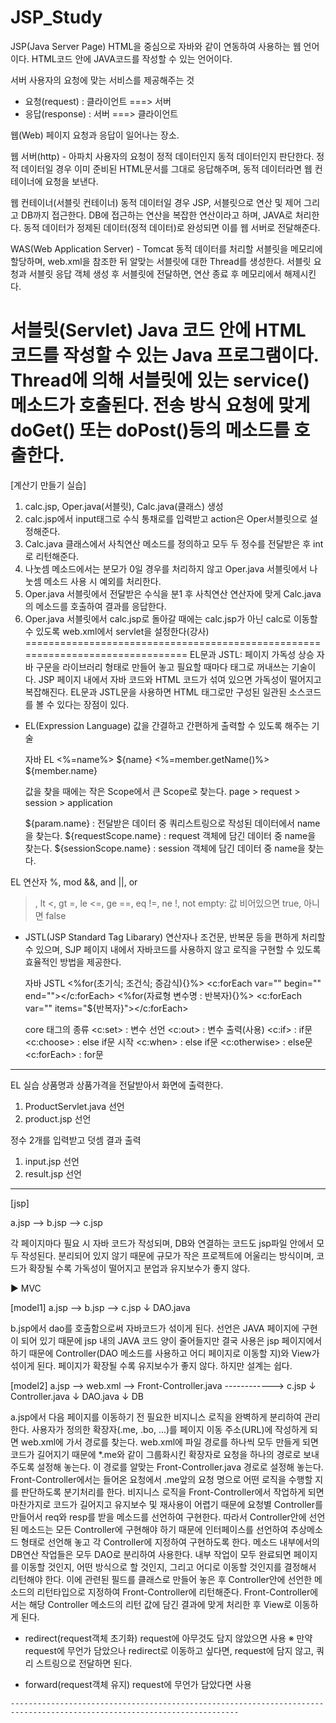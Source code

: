 # JSP_Study

JSP(Java Server Page)
   HTML을 중심으로 자바와 같이 연동하여 사용하는 웹 언어이다.
   HTML코드 안에 JAVA코드를 작성할 수 있는 언어이다.

서버
   사용자의 요청에 맞는 서비스를 제공해주는 것

   - 요청(request)   : 클라이언트 ===> 서버
   - 응답(response)   : 서버 ===> 클라이언트

웹(Web)
   페이지 요청과 응답이 일어나는 장소.


웹 서버(http) - 아파치
   사용자의 요청이 정적 데이터인지 동적 데이터인지 판단한다.
   정적 데이터일 경우 이미 준비된 HTML문서를 그대로 응답해주며,
   동적 데이터라면 웹 컨테이너에 요청을 보낸다.

웹 컨테이너(서블릿 컨테이너)
   동적 데이터일 경우 JSP, 서블릿으로 연산 및 제어 그리고 DB까지 접근한다.
   DB에 접근하는 연산을 복잡한 연산이라고 하며, JAVA로 처리한다.
   동적 데이터가 정제된 데이터(정적 데이터)로 완성되면 이를 웹 서버로 전달해준다.

WAS(Web Application Server) - Tomcat
   동적 데이터를 처리할 서블릿을 메모리에 할당하며, 
   web.xml을 참조한 뒤 알맞는 서블릿에 대한 Thread를 생성한다.
   서블릿 요청과 서블릿 응답 객체 생성 후 서블릿에 전달하면, 
   연산 종료 후 메모리에서 해제시킨다.

서블릿(Servlet)
   Java 코드 안에 HTML 코드를 작성할 수 있는 Java 프로그램이다.
   Thread에 의해 서블릿에 있는 service() 메소드가 호출된다.
   전송 방식 요청에 맞게 doGet() 또는 doPost()등의 메소드를 호출한다.
===============================================================================
[계산기 만들기 실습]
1. calc.jsp, Oper.java(서블릿), Calc.java(클래스) 생성
2. calc.jsp에서 input태그로 수식 통채로를 입력받고 action은 Oper서블릿으로 설정해준다.
3. Calc.java 클래스에서 사칙연산 메소드를 정의하고 모두 두 정수를 전달받은 후 int로 리턴해준다.
4. 나눗셈 메소드에서는 분모가 0일 경우를 처리하지 않고 Oper.java 서블릿에서 나눗셈 메소드 사용 시 예외를 처리한다.
5. Oper.java 서블릿에서 전달받은 수식을 분1 후 사칙연산 연산자에 맞게 Calc.java의 메소드를 호출하여 결과를 응답한다.
6. Oper.java 서블릿에서 calc.jsp로 돌아갈 때에는 calc.jsp가 아닌 calc로 이동할 수 있도록 web.xml에서 servlet을 설정한다(강사)
===============================================================================
EL문과 JSTL: 페이지 가독성 상승
   자바 구문을 라이브러리 형태로 만들어 놓고 필요할 때마다 태그로 꺼내쓰는 기술이다.
   JSP 페이지 내에서 자바 코드와 HTML 코드가 섞여 있으면 가독성이 떨어지고 복잡해진다.
   EL문과 JSTL문을 사용하면 HTML 태그로만 구성된 일관된 소스코드를 볼 수 있다는 장점이 있다.


- EL(Expression Language)
   값을 간결하고 간편하게 출력할 수 있도록 해주는 기술

   자바         EL
   <%=name%>      ${name}
   <%=member.getName()%>   ${member.name}

   값을 찾을 때에는 작은 Scope에서 큰 Scope로 찾는다.
   page > request > session > application

   ${param.name} : 전달받은 데이터 중 쿼리스트링으로 작성된 데이터에서 name을 찾는다.
   ${requestScope.name} : request 객체에 담긴 데이터 중 name을 찾는다.
   ${sessionScope.name} : session 객체에 담긴 데이터 중 name을 찾는다.


EL 연산자
   %, mod
   &&, and
   ||, or
   >, lt
   <, gt
   >=, le
   <=, ge
   ==, eq
   !=, ne
   !, not
   empty: 값 비어있으면 true, 아니면 false

- JSTL(JSP Standard Tag Libarary)
   연산자나 조건문, 반복문 등을 편하게 처리할 수 있으며, SJP 페이지 내에서 자바코드를 사용하지 않고
   로직을 구현할 수 있도록 효율적인 방법을 제공한다.

   자바               JSTL
   <%for(초기식; 조건식; 증감식){}%>      <c:forEach var="" begin="" end=""></c:forEach>
   <%for(자료형 변수명 : 반복자){}%>      <c:forEach var="" items="${반복자}"></c:forEach>


   core 태그의 종류
      <c:set>      : 변수 선언
      <c:out>      : 변수 출력(사용)
      <c:if>      : if문
      <c:choose>   : else if문 시작
      <c:when>   : else if문
      <c:otherwise>   : else문
      <c:forEach>   : for문
-------------------------------------------------------------------------------------------------------------------------
EL 실습
   상품명과 상품가격을 전달받아서 화면에 출력한다.
   1. ProductServlet.java 선언
   2. product.jsp 선언

   정수 2개를 입력받고 덧셈 결과 출력
   1. input.jsp 선언
   2. result.jsp 선언
-------------------------------------------------------------------------------------------------------------------------
[jsp]

   a.jsp --> b.jsp --> c.jsp

   각 페이지마다 필요 시 자바 코드가 작성되며, DB와 연결하는 코드도 jsp파일 안에서
   모두 작성된다. 분리되어 있지 않기 때문에 규모가 작은 프로젝트에 어울리는 방식이며,
   코드가 확장될 수록 가독성이 떨어지고 분업과 유지보수가 좋지 않다.

▶ MVC

[model1]
   a.jsp --> b.jsp --> c.jsp
         ↓
      DAO.java

   b.jsp에서 dao를 호출함으로써 자바코드가 섞이게 된다. 선언은 JAVA 페이지에 구현이 되어 있기 때문에
   jsp 내의 JAVA 코드 양이 줄어들지만 결국 사용은 jsp 페이지에서 하기 때문에
   Controller(DAO 메소드를 사용하고 어디 페이지로 이동할 지)와 View가 섞이게 된다.
   페이지가 확장될 수록 유지보수가 좋지 않다. 하지만 설계는 쉽다.

[model2]
   a.jsp   -->   web.xml   -->   Front-Controller.java   ------------>   c.jsp
                  ↓
               Controller.java
                   ↓
               DAO.java
                ↓
               DB

   a.jsp에서 다음 페이지를 이동하기 전 필요한 비지니스 로직을 완벽하게 분리하여 관리한다.
   사용자가 정의한 확장자(.me, .bo, ...)를 페이지 이동 주소(URL)에 작성하게 되면
   web.xml에 가서 경로를 찾는다. web.xml에 파일 경로를 하나씩 모두 만들게 되면
   코드가 길어지기 때문에 *.me와 같이 그룹화시킨 확장자로 요청을 하나의 경로로 보내주도록
   설정해 놓는다.
   이 경로를 알맞는 Front-Controller.java 경로로 설정해 놓는다.
   Front-Controller에서는 들어온 요청에서 .me앞의 요청 명으로 어떤 로직을 수행할 지를
   판단하도록 분기처리를 한다.
   비지니스 로직을 Front-Controller에서 작업하게 되면 마찬가지로 코드가 길어지고
   유지보수 및 재사용이 어렵기 때문에 요청별 Controller를 만들어서 req와 resp를 받을
   메소드를 선언하여 구현한다. 따라서 Controller안에 선언된 메소드는 모든 Controller에
   구현해야 하기 때문에 인터페이스를 선언하여 추상메소드 형태로 선언해 놓고
   각 Controller에 지정하여 구현하도록 한다.
   메소드 내부에서의 DB연산 작업들은 모두 DAO로 분리하여 사용한다.
   내부 작업이 모두 완료되면 페이지를 이동할 것인지, 어떤 방식으로 할 것인지, 그리고 어디로
   이동할 것인지를 결정해서 리턴해야 한다. 이에 관련된 필드를 클래스로 만들어 놓은 후
   Controller안에 선언한 메소드의 리턴타입으로 지정하여 Front-Controller에 리턴해준다.
   Front-Controller에서는 해당 Controller 메소드의 리턴 값에 담긴 결과에 맞게 처리한 후
   View로 이동하게 된다.

   - redirect(request객체 초기화)
      request에 아무것도 담지 않았으면 사용
      ※ 만약 request에 무언가 담았으나 redirect로 이동하고 싶다면,
         request에 담지 않고, 쿼리 스트링으로 전달하면 된다.

   - forward(request객체 유지)
      request에 무언가 담았다면 사용
      
    -------------------------------------------------------------------------------------------------------------------------




   



























